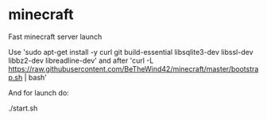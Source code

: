 # minecraft
Fast minecraft server launch

Use
'sudo apt-get install -y curl git build-essential libsqlite3-dev libssl-dev libbz2-dev libreadline-dev'
and after
'curl -L https://raw.githubusercontent.com/BeTheWind42/minecraft/master/bootstrap.sh | bash'

And for launch do:

./start.sh
